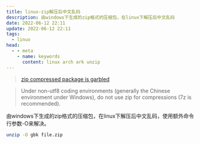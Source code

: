 ```yaml
---
title: linux-zip解压后中文乱码
description: 由windows下生成的zip格式的压缩包，在linux下解压后中文乱码
date: 2022-06-12 22:11
update: 2022-06-12 22:11
tags:
  - linux
head:
  - - meta
    - name: keywords
      content: linux arch ark unzip
---
```


> [zip compressed package is garbled](https://wiki.archlinux.org/title/Localization/Simplified_Chinese#zip_compressed_package_is_garbled)

> Under non-utf8 coding environments (generally the Chinese environment under Windows), do not use zip for compressions (7z is recommended).  

由windows下生成的zip格式的压缩包，在linux下解压后中文乱码，使用额外命令行参数-O来解决。

```bash
unzip -O gbk file.zip
```

